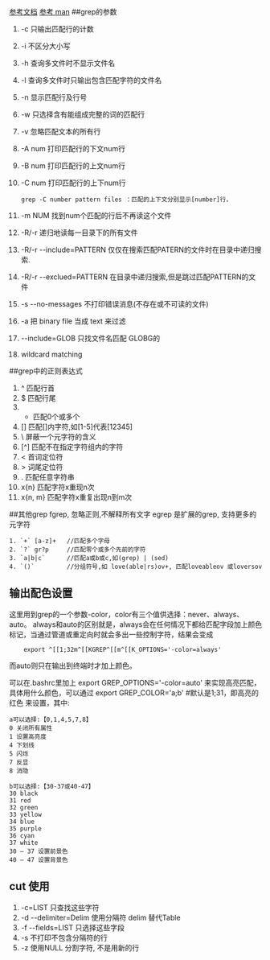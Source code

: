 [参考文档](http://www.cnblogs.com/dmcpxy/archive/2012/02/28/grep-normal-usage.html)
[参考 man](http://man7.org/linux/man-pages/man1/grep.1.html)
##grep的参数
1. -c 只输出匹配行的计数
2. -i 不区分大小写
3. -h 查询多文件时不显示文件名
4. -l 查询多文件时只输出包含匹配字符的文件名
5. -n 显示匹配行及行号
6. -w 只选择含有能组成完整的词的匹配行
7. -v 忽略匹配文本的所有行
8. -A num 打印匹配行的下文num行
9. -B num 打印匹配行的上文num行
10. -C num 打印匹配行的上下num行


		grep -C number pattern files ：匹配的上下文分别显示[number]行，
11. -m NUM 找到num个匹配的行后不再读这个文件
12. -R/-r 递归地读每一目录下的所有文件
13. -R/-r --include=PATTERN 仅仅在搜索匹配PATERN的文件时在目录中递归搜索.
14. -R/-r --exclued=PATTERN 在目录中递归搜索,但是跳过匹配PATTERN的文件
15. -s --no-messages 不打印错误消息(不存在或不可读的文件)
16. -a 把 binary file 当成 text 来过滤
17. --include=GLOB 只找文件名匹配 GLOBG的
18. wildcard matching

##grep中的正则表达式
1. ^ 匹配行首
2. $ 匹配行尾
3. * 匹配0个或多个
4. [] 匹配[]内字符,如[1-5]代表[12345]
5. \ 屏蔽一个元字符的含义
6. [^] 匹配不在指定字符组内的字符
7. \< 首词定位符
8. \> 词尾定位符
9. . 匹配任意字符串
10. x\{n\} 匹配字符x重现n次
11. x\{n, m\} 匹配字符x重复出现n到m次

##其他grep
fgrep, 忽略正则,不解释所有文字
egrep 是扩展的grep, 支持更多的元字符  
	
	1. `+` [a-z]+   //匹配多个字母
	2. `?` gr?p     //匹配零个或多个先前的字符
	3. `a|b|c`      //匹配a或b或c,如(grep) | (sed)
	4. `()`         //分组符号,如 love(able|rs)ov+, 匹配loveableov 或loversov
	
## 输出配色设置
这里用到grep的一个参数-color，color有三个值供选择：never、always、auto。
always和auto的区别就是，always会在任何情况下都给匹配字段加上颜色标记，当通过管道或重定向时就会多出一些控制字符，结果会变成

		export ^[[1;32m^[[KGREP^[[m^[[K_OPTIONS='-color=always'

而auto则只在输出到终端时才加上颜色。


可以在.bashrc里加上
export GREP_OPTIONS='-color=auto'
来实现高亮匹配，具体用什么颜色，可以通过
export GREP_COLOR='a;b' #默认是1;31，即高亮的红色
来设置，其中:

	a可以选择:【0,1,4,5,7,8】
	0 关闭所有属性
	1 设置高亮度
	4 下划线
	5 闪烁
	7 反显
	8 消隐

	b可以选择:【30-37或40-47】
	30 black
	31 red
	32 green
	33 yellow
	34 blue
	35 purple
	36 cyan
	37 white
	30 — 37 设置前景色
	40 — 47 设置背景色
	
## cut 使用
1. -c=LIST 只查找这些字符
2. -d --delimiter=Delim 使用分隔符 delim 替代Table
3. -f --fields=LIST 只选择这些字段
4. -s 不打印不包含分隔符的行
5. -z 使用NULL 分割字符, 不是用新的行
	